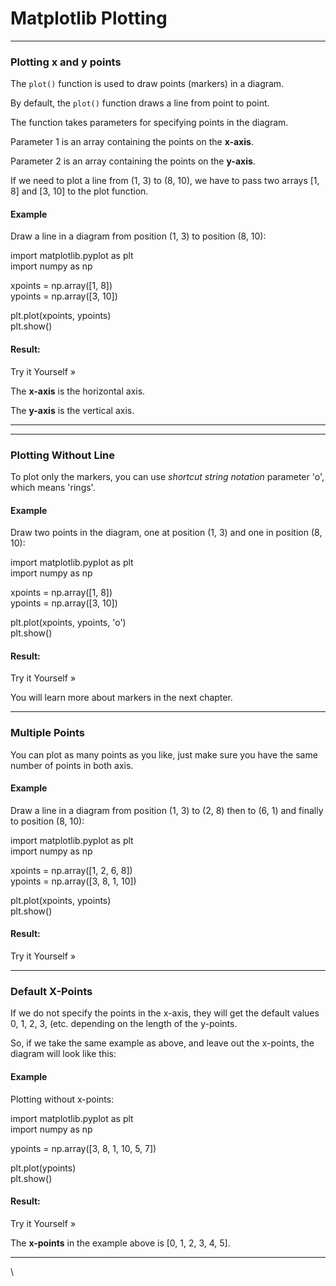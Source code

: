 # Matplotlib Plotting

***

### Plotting x and y points

The `plot()` function is used to draw points (markers) in a diagram.

By default, the `plot()` function draws a line from point to point.

The function takes parameters for specifying points in the diagram.

Parameter 1 is an array containing the points on the **x-axis**.

Parameter 2 is an array containing the points on the **y-axis**.

If we need to plot a line from (1, 3) to (8, 10), we have to pass two arrays \[1, 8] and \[3, 10] to the plot function.

#### Example

Draw a line in a diagram from position (1, 3) to position (8, 10):

import matplotlib.pyplot as plt\
import numpy as np

xpoints = np.array(\[1, 8])\
ypoints = np.array(\[3, 10])

plt.plot(xpoints, ypoints)\
plt.show()

#### Result:

Try it Yourself »

The **x-axis** is the horizontal axis.

The **y-axis** is the vertical axis.

***

***

### Plotting Without Line

To plot only the markers, you can use _shortcut string notation_ parameter 'o', which means 'rings'.

#### Example

Draw two points in the diagram, one at position (1, 3) and one in position (8, 10):

import matplotlib.pyplot as plt\
import numpy as np

xpoints = np.array(\[1, 8])\
ypoints = np.array(\[3, 10])

plt.plot(xpoints, ypoints, 'o')\
plt.show()

#### Result:

Try it Yourself »

You will learn more about markers in the next chapter.

***

### Multiple Points

You can plot as many points as you like, just make sure you have the same number of points in both axis.

#### Example

Draw a line in a diagram from position (1, 3) to (2, 8) then to (6, 1) and finally to position (8, 10):

import matplotlib.pyplot as plt\
import numpy as np

xpoints = np.array(\[1, 2, 6, 8])\
ypoints = np.array(\[3, 8, 1, 10])

plt.plot(xpoints, ypoints)\
plt.show()

#### Result:

Try it Yourself »

***

### Default X-Points

If we do not specify the points in the x-axis, they will get the default values 0, 1, 2, 3, (etc. depending on the length of the y-points.

So, if we take the same example as above, and leave out the x-points, the diagram will look like this:

#### Example

Plotting without x-points:

import matplotlib.pyplot as plt\
import numpy as np

ypoints = np.array(\[3, 8, 1, 10, 5, 7])

plt.plot(ypoints)\
plt.show()

#### Result:

Try it Yourself »

The **x-points** in the example above is \[0, 1, 2, 3, 4, 5].

***

\
